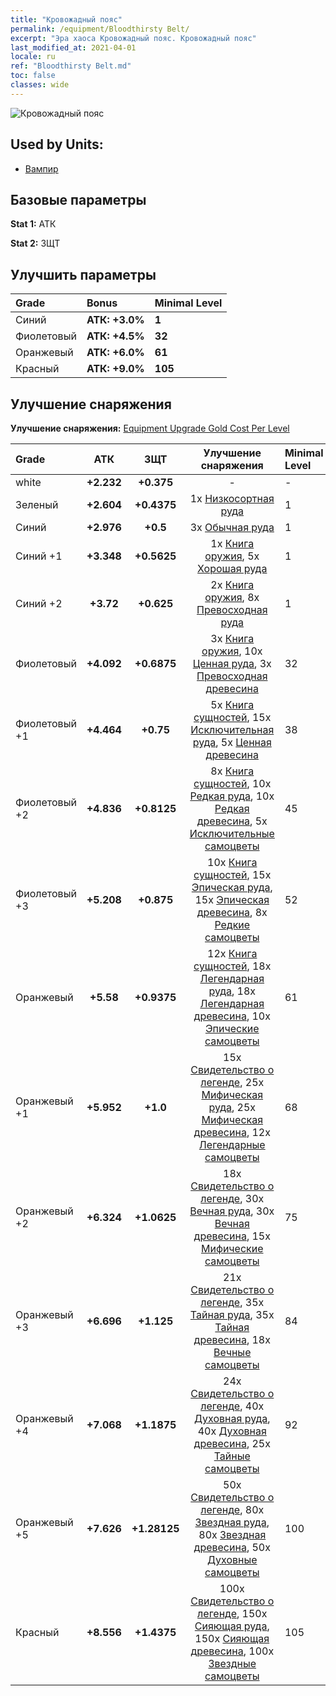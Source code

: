 ```yaml
---
title: "Кровожадный пояс"
permalink: /equipment/Bloodthirsty Belt/
excerpt: "Эра хаоса Кровожадный пояс. Кровожадный пояс"
last_modified_at: 2021-04-01
locale: ru
ref: "Bloodthirsty Belt.md"
toc: false
classes: wide
---
```


  ![Кровожадный пояс](/images/e/e_3041.png)

## Used by Units:

* [Вампир](/ru/units/Vampire/) 


## Базовые параметры
 **Stat 1:** АТК

 **Stat 2:** ЗЩТ

## Улучшить параметры

  |     Grade    |   Bonus | Minimal Level | 
  |:-------------|:--------|:--------------| 
  | Синий | **АТК: +3.0%** | **1** | 
  | Фиолетовый | **АТК: +4.5%** | **32** | 
  | Оранжевый | **АТК: +6.0%** | **61** | 
  | Красный | **АТК: +9.0%** | **105** | 


## Улучшение снаряжения
 **Улучшение снаряжения:** [Equipment Upgrade Gold Cost Per Level](/equipment/EquipmentUpgradeCostPerLevel/) 

  |          Grade      | АТК | ЗЩТ | Улучшение снаряжения | Minimal Level |
  |:--------------------|:---------:|:---------:|:----------------:|:--------------|
  | white | **+2.232** | **+0.375** | - | - |
  | Зеленый | **+2.604** | **+0.4375** | 1x [Низкосортная руда](/ru/Items/mat_1/) | 1 |
  | Синий | **+2.976** | **+0.5** | 3x [Обычная руда](/ru/Items/mat_6/) | 1 |
  | Синий +1 | **+3.348** | **+0.5625** | 1x [Книга оружия](/ru/Items/mat_18/), 5x [Хорошая руда](/ru/Items/mat_12/) | 1 |
  | Синий +2 | **+3.72** | **+0.625** | 2x [Книга оружия](/ru/Items/mat_25/), 8x [Превосходная руда](/ru/Items/mat_19/) | 1 |
  | Фиолетовый | **+4.092** | **+0.6875** | 3x [Книга оружия](/ru/Items/mat_32/), 10x [Ценная руда](/ru/Items/mat_26/), 3x [Превосходная древесина](/ru/Items/mat_20/) | 32 |
  | Фиолетовый +1 | **+4.464** | **+0.75** | 5x [Книга сущностей](/ru/Items/mat_39/), 15x [Исключительная руда](/ru/Items/mat_33/), 5x [Ценная древесина](/ru/Items/mat_27/) | 38 |
  | Фиолетовый +2 | **+4.836** | **+0.8125** | 8x [Книга сущностей](/ru/Items/mat_46/), 10x [Редкая руда](/ru/Items/mat_40/), 10x [Редкая древесина](/ru/Items/mat_41/), 5x [Исключительные самоцветы](/ru/Items/mat_37/) | 45 |
  | Фиолетовый +3 | **+5.208** | **+0.875** | 10x [Книга сущностей](/ru/Items/mat_53/), 15x [Эпическая руда](/ru/Items/mat_47/), 15x [Эпическая древесина](/ru/Items/mat_48/), 8x [Редкие самоцветы](/ru/Items/mat_44/) | 52 |
  | Оранжевый | **+5.58** | **+0.9375** | 12x [Книга сущностей](/ru/Items/mat_60/), 18x [Легендарная руда](/ru/Items/mat_54/), 18x [Легендарная древесина](/ru/Items/mat_55/), 10x [Эпические самоцветы](/ru/Items/mat_51/) | 61 |
  | Оранжевый +1 | **+5.952** | **+1.0** | 15x [Свидетельство о легенде](/ru/Items/mat_67/), 25x [Мифическая руда](/ru/Items/mat_61/), 25x [Мифическая древесина](/ru/Items/mat_62/), 12x [Легендарные самоцветы](/ru/Items/mat_58/) | 68 |
  | Оранжевый +2 | **+6.324** | **+1.0625** | 18x [Свидетельство о легенде](/ru/Items/mat_74/), 30x [Вечная руда](/ru/Items/mat_68/), 30x [Вечная древесина](/ru/Items/mat_69/), 15x [Мифические самоцветы](/ru/Items/mat_65/) | 75 |
  | Оранжевый +3 | **+6.696** | **+1.125** | 21x [Свидетельство о легенде](/ru/Items/mat_81/), 35x [Тайная руда](/ru/Items/mat_75/), 35x [Тайная древесина](/ru/Items/mat_76/), 18x [Вечные самоцветы](/ru/Items/mat_72/) | 84 |
  | Оранжевый +4 | **+7.068** | **+1.1875** | 24x [Свидетельство о легенде](/ru/Items/mat_88/), 40x [Духовная руда](/ru/Items/mat_82/), 40x [Духовная древесина](/ru/Items/mat_83/), 25x [Тайные самоцветы](/ru/Items/mat_79/) | 92 |
  | Оранжевый +5 | **+7.626** | **+1.28125** | 50x [Свидетельство о легенде](/ru/Items/mat_95/), 80x [Звездная руда](/ru/Items/mat_89/), 80x [Звездная древесина](/ru/Items/mat_90/), 50x [Духовные самоцветы](/ru/Items/mat_86/) | 100 |
  | Красный | **+8.556** | **+1.4375** | 100x [Свидетельство о легенде](/ru/Items/mat_102/), 150x [Сияющая руда](/ru/Items/mat_96/), 150x [Сияющая древесина](/ru/Items/mat_97/), 100x [Звездные самоцветы](/ru/Items/mat_93/) | 105 |

